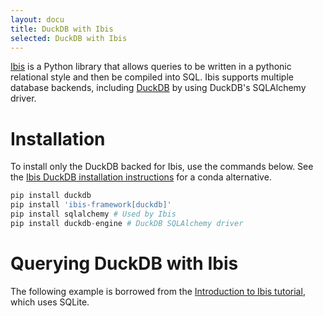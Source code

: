 ```yaml
---
layout: docu
title: DuckDB with Ibis
selected: DuckDB with Ibis
---
```


[Ibis](https://github.com/ibis-project/ibis) is a Python library that allows queries to be written in a pythonic relational style and then be compiled into SQL.
Ibis supports multiple database backends, including [DuckDB](https://ibis-project.org/docs/dev/backends/DuckDB/) by using DuckDB's SQLAlchemy driver. 

# Installation
To install only the DuckDB backed for Ibis, use the commands below. See the [Ibis DuckDB installation instructions](https://ibis-project.org/docs/dev/backends/DuckDB/) for a conda alternative.
```python
pip install duckdb
pip install 'ibis-framework[duckdb]'
pip install sqlalchemy # Used by Ibis
pip install duckdb-engine # DuckDB SQLAlchemy driver
```

# Querying DuckDB with Ibis
The following example is borrowed from the [Introduction to Ibis tutorial](https://ibis-project.org/docs/dev/tutorial/01-Introduction-to-Ibis/), which uses SQLite. 

